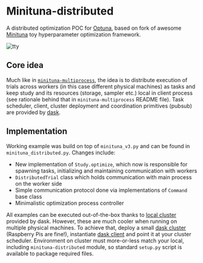 # Minituna-distributed

A distributed optimization POC for [Optuna](https://github.com/optuna/optuna), based on fork of awesome [Minituna](https://github.com/CyberAgentAILab/minituna) toy hyperparameter optimization framework.

![tty](https://user-images.githubusercontent.com/37713008/184008594-4a8ac69c-80f7-414a-871a-7a43024af61e.gif)

## Core idea

Much like in [`minituna-multiprocess`](https://github.com/xadrianzetx/minituna-multiprocess), the idea is to distribute execution of trials across workers (in this case different physical machines) as tasks and keep study and its resources (storage, sampler etc.) local in client process (see rationale behind that in `minituna-multiprocess` README file). Task scheduler, client, cluster deployment and coordination primitives (pubsub) are provided by [dask](https://docs.dask.org/en/stable/).

## Implementation

Working example was build on top of `minituna_v3.py` and can be found in `minituna_distributed.py`. Changes include:

* New implementation of `Study.optimize`, which now is responsible for spawning tasks, initializing and maintaining communication with workers
* `DistributedTrial` class which holds communication with main process on the worker side
* Simple communication protocol done via implementations of `Command` base class
* Minimalistic optimization process controller

All examples can be executed out-of-the-box thanks to [local cluster](https://docs.dask.org/en/latest/deploying-python.html#localcluster) provided by dask. However, these are much cooler when running on multiple physical machines. To achieve that, deploy a small [dask cluster](https://docs.dask.org/en/stable/deploying.html) (Raspberry Pis are fine!), instantiate [dask client](https://docs.dask.org/en/latest/futures.html#distributed.Client) and point it at your cluster scheduler. Environment on cluster must more-or-less match your local, including `minituna-distributed` module, so standard `setup.py` script is available to package required files.
